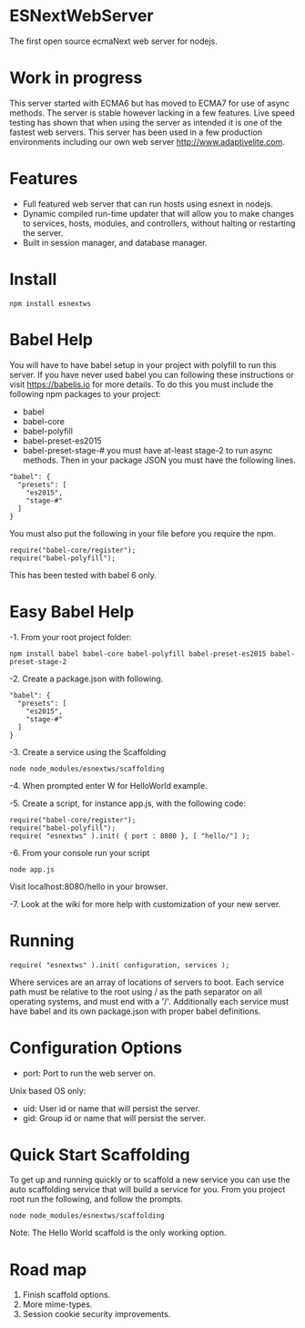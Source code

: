 ESNextWebServer
===============

The first open source ecmaNext web server for nodejs.

Work in progress
================
This server started with ECMA6 but has moved to ECMA7 for use of async methods.
The server is stable however lacking in a few features.
Live speed testing has shown that when using the server as intended it is one of the fastest web servers.
This server has been used in a few production environments including our own web server http://www.adaptivelite.com.

Features
========
* Full featured web server that can run hosts using esnext in nodejs.
* Dynamic compiled run-time updater that will allow you to make changes to services, hosts, modules, and controllers, without halting or restarting the server.
* Built in session manager, and database manager.

Install
=======
`npm install esnextws`

Babel Help
==========
You will have to have babel setup in your project with polyfill to run this server.
If you have never used babel you can following these instructions or visit https://babeljs.io for more details.
To do this you must include the following npm packages to your project:
* babel
* babel-core
* babel-polyfill
* babel-preset-es2015
* babel-preset-stage-# you must have at-least stage-2 to run async methods.
Then in your package JSON you must have the following lines.
```
"babel": {
  "presets": [
    "es2015",
    "stage-#"
  ]
}
```

You must also put the following in your file before you require the npm.
```
require("babel-core/register");
require("babel-polyfill");
```
This has been tested with babel 6 only.

Easy Babel Help
===============
-1. From your root project folder: 
```
npm install babel babel-core babel-polyfill babel-preset-es2015 babel-preset-stage-2
```
-2. Create a package.json with following.
```
"babel": {
  "presets": [
    "es2015",
    "stage-#"
  ]
}
```
-3. Create a service using the Scaffolding 
```
node node_modules/esnextws/scaffolding
```
-4. When prompted enter W for HelloWorld example.

-5. Create a script, for instance app.js, with the following code:
```
require("babel-core/register");
require("babel-polyfill");
require( "esnextws" ).init( { port : 8080 }, [ "hello/"] );
```
-6. From your console run your script
```
node app.js
```
Visit localhost:8080/hello in your browser.

-7. Look at the wiki for more help with customization of your new server.

Running
=======
```
require( "esnextws" ).init( configuration, services );
```
Where services are an array of locations of servers to boot.
Each service path must be relative to the root using / as the path separator on all operating systems, and must end with a '/'.
Additionally each service must have babel and its own package.json with proper babel definitions.

Configuration Options
=====================
* port: Port to run the web server on.

Unix based OS only:
* uid: User id or name that will persist the server.
* gid: Group id or name that will persist the server.

Quick Start Scaffolding
=======================
To get up and running quickly or to scaffold a new service you can use the auto scaffolding service that will build a service for you. From you project root run the following, and follow the prompts.
```
node node_modules/esnextws/scaffolding
```
Note: The Hello World scaffold is the only working option.

Road map
========

1. Finish scaffold options.
2. More mime-types.
3. Session cookie security improvements.
